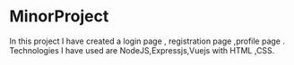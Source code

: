 # MinorProject
In this project I have created a login page , registration page ,profile page .
Technologies I have used are NodeJS,Expressjs,Vuejs with HTML ,CSS. 
